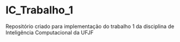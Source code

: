 # IC_Trabalho_1
Repositório criado para implementação do trabalho 1 da disciplina de Inteligência Computacional da UFJF
